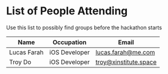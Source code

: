 # List of People Attending
Use this list to possibly find groups before the hackathon starts

| Name        | Occupation | Email  |
| ------------- |-------------| -----|
| Lucas Farah | iOS Developer | lucas.farah@me.com |
| Troy Do | iOS Developer | troy@xinstitute.space |
